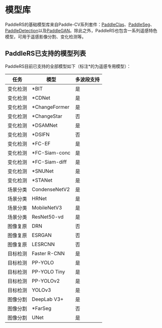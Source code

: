 # 模型库

PaddleRS的基础模型库来自Paddle-CV系列套件：[PaddleClas](https://github.com/PaddlePaddle/PaddleClas/blob/release/2.3/docs/zh_CN/algorithm_introduction/ImageNet_models.md)、[PaddleSeg](https://github.com/PaddlePaddle/PaddleSeg/blob/release/2.4/docs/model_zoo_overview_cn.md)、[PaddleDetection](https://github.com/PaddlePaddle/PaddleDetection/blob/release/2.3/README_cn.md#模型库)以及[PaddleGAN](https://github.com/PaddlePaddle/PaddleGAN/blob/develop/README_cn.md#模型库)。除此之外，PaddleRS也包含一系列遥感特色模型，可用于遥感影像分割、变化检测等。

## PaddleRS已支持的模型列表

PaddleRS目前已支持的全部模型如下（标注\*的为遥感专用模型）：

| 任务 | 模型 | 多波段支持 |
|--------|---------|------|
| 变化检测 | \*BIT | 是 |
| 变化检测 | \*CDNet | 是 |
| 变化检测 | \*ChangeFormer | 是 |
| 变化检测 | \*ChangeStar | 否 |
| 变化检测 | \*DSAMNet | 是 |
| 变化检测 | \*DSIFN | 否 |
| 变化检测 | \*FC-EF | 是 |
| 变化检测 | \*FC-Siam-conc | 是 |
| 变化检测 | \*FC-Siam-diff | 是 |
| 变化检测 | \*SNUNet | 是 |
| 变化检测 | \*STANet | 是 |
| 场景分类 | CondenseNetV2 | 是 |
| 场景分类 | HRNet | 是 |
| 场景分类 | MobileNetV3 | 是 |
| 场景分类 | ResNet50-vd | 是 |
| 图像复原 | DRN | 否 |
| 图像复原 | ESRGAN | 否 |
| 图像复原 | LESRCNN | 否 |
| 目标检测 | Faster R-CNN | 是 |
| 目标检测 | PP-YOLO | 是 |
| 目标检测 | PP-YOLO Tiny | 是 |
| 目标检测 | PP-YOLOv2 | 是 |
| 目标检测 | YOLOv3 | 是 |
| 图像分割 | DeepLab V3+ | 是 |
| 图像分割 | \*FarSeg | 否 |
| 图像分割 | UNet | 是 |
